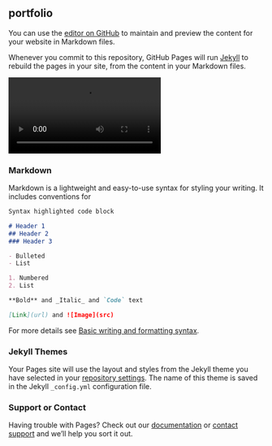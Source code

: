 ## portfolio

You can use the [editor on GitHub](https://github.com/EudyYamaguchi/portfolio/edit/gh-pages/index.md) to maintain and preview the content for your website in Markdown files.

Whenever you commit to this repository, GitHub Pages will run [Jekyll](https://jekyllrb.com/) to rebuild the pages in your site, from the content in your Markdown files.

<video src="https://rr1---sn-npoeenll.c.drive.google.com/videoplayback?expire=1657101321&ei=ySPFYoDBCbeNp84Pub-LkAs&ip=126.205.195.58&cp=QVRKWUJfUFNQQlhPOkgtTmlVcWVqcVF3cHlicnJzdzBzMUs0YXJsQU5BUDRNVlFfWktIVkNJYWM&id=69b207f9f2438f0a&itag=22&source=webdrive&requiressl=yes&sc=yes&ttl=transient&susc=dr&driveid=1nARqxbKVDX0xsoehsUk4kRnJeaYTJHqh&app=explorer&mime=video/mp4&vprv=1&prv=1&dur=8.637&lmt=1644422684685348&subapp=DRIVE_WEB_FILE_VIEWER&txp=0011224&sparams=expire,ei,ip,cp,id,itag,source,requiressl,ttl,susc,driveid,app,mime,vprv,prv,dur,lmt&sig=AOq0QJ8wRAIgOWek7cBXzO35L0Cf12X3xiaWwWmqPlI6ZJx7PtLdOPECIEJ9mwNvECFJtcBAvbg1oXFh-2TwU0tGuFEenqpAQMX2&cpn=bwaq1kpAfyzhx32U&c=WEB_EMBEDDED_PLAYER&cver=1.20220629.01.00&redirect_counter=1&cm2rm=sn-ogueey7e&fexp=9420243&req_id=38387918e3e0a3ee&cms_redirect=yes&cmsv=e&mh=Yq&mm=34&mn=sn-npoeenll&ms=ltu&mt=1657086999&mv=m&mvi=1&pl=16&lsparams=mh,mm,mn,ms,mv,mvi,pl,sc&lsig=AG3C_xAwRgIhAOINrfIkgBAVV8jeZB1VtKe1k6XDVII2IZpLkbBJyScJAiEAmeGx-hlnsWUxjtIe7RzmAJc7XA27OTcjELnxeV6VzP4%3D"></video>

### Markdown

Markdown is a lightweight and easy-to-use syntax for styling your writing. It includes conventions for

```markdown
Syntax highlighted code block

# Header 1
## Header 2
### Header 3

- Bulleted
- List

1. Numbered
2. List

**Bold** and _Italic_ and `Code` text

[Link](url) and ![Image](src)
```

For more details see [Basic writing and formatting syntax](https://docs.github.com/en/github/writing-on-github/getting-started-with-writing-and-formatting-on-github/basic-writing-and-formatting-syntax).

### Jekyll Themes

Your Pages site will use the layout and styles from the Jekyll theme you have selected in your [repository settings](https://github.com/EudyYamaguchi/portfolio/settings/pages). The name of this theme is saved in the Jekyll `_config.yml` configuration file.

### Support or Contact

Having trouble with Pages? Check out our [documentation](https://docs.github.com/categories/github-pages-basics/) or [contact support](https://support.github.com/contact) and we’ll help you sort it out.
